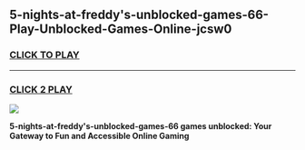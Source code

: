 
## 5-nights-at-freddy's-unblocked-games-66-Play-Unblocked-Games-Online-jcsw0
<h3>
<a href="https://premium76.site?title=5-nights-at-freddy's-unblocked-games-66&ref=25A">CLICK TO PLAY</a></h3>
<hr>

<h3>
<a href="https://premium76.site?title=5-nights-at-freddy's-unblocked-games-66&ref=25A">CLICK 2 PLAY</a>
  
</h3>

<a href="https://premium76.site?title=5-nights-at-freddy's-unblocked-games-66&ref=25A"><img src="https://clearcache.store/games.png"></a>


**5-nights-at-freddy's-unblocked-games-66 games unblocked: Your Gateway to Fun and Accessible Online Gaming**
